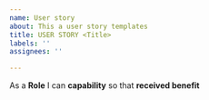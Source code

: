 ```yaml
---
name: User story
about: This a user story templates
title: USER STORY <Title>
labels: ''
assignees: ''

---
```


As a **Role** I can **capability** so that **received benefit**
